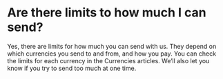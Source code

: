 # Are there limits to how much I can send?

Yes, there are limits for how much you can send with us. They depend on which currencies you send to and from, and how you pay. You can check the limits for each currency in the Currencies articles. We’ll also let you know if you try to send too much at one time.